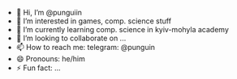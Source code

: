 - 👋 Hi, I’m @punguiin
- 👀 I’m interested in games, comp. science stuff
- 🌱 I’m currently learning comp. science in kyiv-mohyla academy
- 💞️ I’m looking to collaborate on ...
- 📫 How to reach me: telegram: @punguin
- 😄 Pronouns: he/him
- ⚡ Fun fact: ...

<!---
punguiin/punguiin is a ✨ special ✨ repository because its `README.md` (this file) appears on your GitHub profile.
You can click the Preview link to take a look at your changes.
--->
